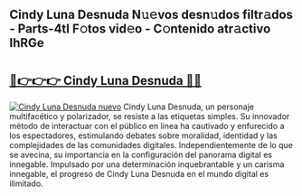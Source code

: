 ## Cindy Luna Desnuda N𝚞𝚎vos desn𝚞dos filtr𝚊dos - Parts-4tI F𝚘tos vid𝚎o - C𝚘ntenido atr𝚊ctivo IhRGe

# <h2><a href="http://mb5qnf.tromn.icu/?c=Cindy+Luna+Desnuda">🔗👉👉👉 Cindy Luna Desnuda 🔗🔗</a></h2>

[![Cindy Luna Desnuda nuevo](https://i.imgur.com/pEAQMta.gif)](http://mb5qnf.tromn.icu/?c=Cindy+Luna+Desnuda)
Cindy Luna Desnuda, un personaje multifacético y polarizador, se resiste a las etiquetas simples. Su innovador método de interactuar con el público en línea ha cautivado y enfurecido a los espectadores, estimulando debates sobre moralidad, identidad y las complejidades de las comunidades digitales. Independientemente de lo que se avecina, su importancia en la configuración del panorama digital es innegable. Impulsado por una determinación inquebrantable y un carisma innegable, el progreso de Cindy Luna Desnuda en el mundo digital es ilimitado.
